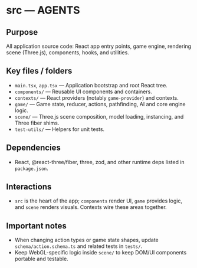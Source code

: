 # src — AGENTS

## Purpose

All application source code: React app entry points, game engine, rendering scene (Three.js), components, hooks, and utilities.

## Key files / folders

- `main.tsx`, `app.tsx` — Application bootstrap and root React tree.
- `components/` — Reusable UI components and containers.
- `contexts/` — React providers (notably `game-provider`) and contexts.
- `game/` — Game state, reducer, actions, pathfinding, AI and core engine logic.
- `scene/` — Three.js scene composition, model loading, instancing, and Three fiber shims.
- `test-utils/` — Helpers for unit tests.

## Dependencies

- React, @react-three/fiber, three, zod, and other runtime deps listed in `package.json`.

## Interactions

- `src` is the heart of the app; `components` render UI, `game` provides logic, and `scene` renders visuals. Contexts wire these areas together.

## Important notes

- When changing action types or game state shapes, update `schema/action.schema.ts` and related tests in `tests/`.
- Keep WebGL-specific logic inside `scene/` to keep DOM/UI components portable and testable.
